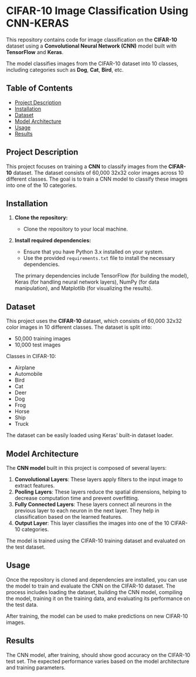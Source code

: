 # CIFAR-10 Image Classification Using CNN-KERAS


This repository contains code for image classification on the **CIFAR-10** dataset using a **Convolutional Neural Network (CNN)** model built with **TensorFlow** and **Keras**.

The model classifies images from the CIFAR-10 dataset into 10 classes, including categories such as **Dog**, **Cat**, **Bird**, etc.

## Table of Contents
- [Project Description](#project-description)
- [Installation](#installation)
- [Dataset](#dataset)
- [Model Architecture](#model-architecture)
- [Usage](#usage)
- [Results](#results)

## Project Description

This project focuses on training a **CNN** to classify images from the **CIFAR-10** dataset. The dataset consists of 60,000 32x32 color images across 10 different classes. The goal is to train a CNN model to classify these images into one of the 10 categories.

## Installation

1. **Clone the repository:**
   - Clone the repository to your local machine.

2. **Install required dependencies:**
   - Ensure that you have Python 3.x installed on your system.
   - Use the provided `requirements.txt` file to install the necessary dependencies.

   The primary dependencies include TensorFlow (for building the model), Keras (for handling neural network layers), NumPy (for data manipulation), and Matplotlib (for visualizing the results).

## Dataset

This project uses the **CIFAR-10** dataset, which consists of 60,000 32x32 color images in 10 different classes. The dataset is split into:
- 50,000 training images
- 10,000 test images

Classes in CIFAR-10:
- Airplane
- Automobile
- Bird
- Cat
- Deer
- Dog
- Frog
- Horse
- Ship
- Truck

The dataset can be easily loaded using Keras' built-in dataset loader.

## Model Architecture

The **CNN model** built in this project is composed of several layers:
1. **Convolutional Layers**: These layers apply filters to the input image to extract features.
2. **Pooling Layers**: These layers reduce the spatial dimensions, helping to decrease computation time and prevent overfitting.
3. **Fully Connected Layers**: These layers connect all neurons in the previous layer to each neuron in the next layer. They help in classification based on the learned features.
4. **Output Layer**: This layer classifies the images into one of the 10 CIFAR-10 categories.

The model is trained using the CIFAR-10 training dataset and evaluated on the test dataset.

## Usage

Once the repository is cloned and dependencies are installed, you can use the model to train and evaluate the CNN on the CIFAR-10 dataset. The process includes loading the dataset, building the CNN model, compiling the model, training it on the training data, and evaluating its performance on the test data.

After training, the model can be used to make predictions on new CIFAR-10 images.

## Results

The CNN model, after training, should show good accuracy on the CIFAR-10 test set. The expected performance varies based on the model architecture and training parameters.


